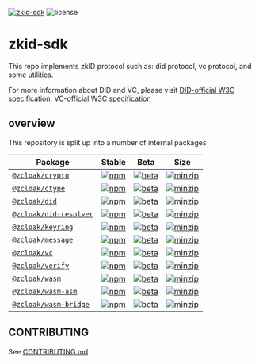 [![zkid-sdk](https://img.shields.io/badge/zkid-sdk-lightgrey?style=flat-square)](.)
![license](https://img.shields.io/badge/License-Apache%202.0-blue?logo=apache&style=flat-square)

# zkid-sdk

This repo implements zkID protocol such as: did protocol, vc protocol, and some utilities.

For more information about DID and VC, please visit [DID-official W3C specification](https://www.w3.org/TR/did-core/), [VC-official W3C specification](https://www.w3.org/TR/vc-data-model/)

## overview

This repository is split up into a number of internal packages

| Package | Stable | Beta | Size |
|---------|--------|------|------|
|  [`@zcloak/crypto`](packages/crypto) | [![npm](https://img.shields.io/npm/v/@zcloak/crypto)](https://www.npmjs.com/package/@zcloak/crypto) | [![beta](https://img.shields.io/npm/v/@zcloak/crypto/beta)](https://www.npmjs.com/package/@zcloak/crypto) | [![minzip](https://img.shields.io/bundlephobia/minzip/@zcloak/crypto)](https://bundlephobia.com/result?p=@zcloak/crypto) |
|  [`@zcloak/ctype`](packages/ctype) | [![npm](https://img.shields.io/npm/v/@zcloak/ctype)](https://www.npmjs.com/package/@zcloak/ctype) | [![beta](https://img.shields.io/npm/v/@zcloak/ctype/beta)](https://www.npmjs.com/package/@zcloak/ctype) | [![minzip](https://img.shields.io/bundlephobia/minzip/@zcloak/ctype)](https://bundlephobia.com/result?p=@zcloak/ctype) |
|  [`@zcloak/did`](packages/did) | [![npm](https://img.shields.io/npm/v/@zcloak/did)](https://www.npmjs.com/package/@zcloak/did) | [![beta](https://img.shields.io/npm/v/@zcloak/did/beta)](https://www.npmjs.com/package/@zcloak/did) | [![minzip](https://img.shields.io/bundlephobia/minzip/@zcloak/did)](https://bundlephobia.com/result?p=@zcloak/did) |
|  [`@zcloak/did-resolver`](packages/did-resolver) | [![npm](https://img.shields.io/npm/v/@zcloak/did-resolver)](https://www.npmjs.com/package/@zcloak/did-resolver) | [![beta](https://img.shields.io/npm/v/@zcloak/did-resolver/beta)](https://www.npmjs.com/package/@zcloak/did-resolver) | [![minzip](https://img.shields.io/bundlephobia/minzip/@zcloak/did-resolver)](https://bundlephobia.com/result?p=@zcloak/did-resolver) |
|  [`@zcloak/keyring`](packages/keyring) | [![npm](https://img.shields.io/npm/v/@zcloak/keyring)](https://www.npmjs.com/package/@zcloak/keyring) | [![beta](https://img.shields.io/npm/v/@zcloak/keyring/beta)](https://www.npmjs.com/package/@zcloak/keyring) | [![minzip](https://img.shields.io/bundlephobia/minzip/@zcloak/keyring)](https://bundlephobia.com/result?p=@zcloak/keyring) |
|  [`@zcloak/message`](packages/message) | [![npm](https://img.shields.io/npm/v/@zcloak/message)](https://www.npmjs.com/package/@zcloak/message) | [![beta](https://img.shields.io/npm/v/@zcloak/message/beta)](https://www.npmjs.com/package/@zcloak/message) | [![minzip](https://img.shields.io/bundlephobia/minzip/@zcloak/message)](https://bundlephobia.com/result?p=@zcloak/message) |
|  [`@zcloak/vc`](packages/vc) | [![npm](https://img.shields.io/npm/v/@zcloak/vc)](https://www.npmjs.com/package/@zcloak/vc) | [![beta](https://img.shields.io/npm/v/@zcloak/vc/beta)](https://www.npmjs.com/package/@zcloak/vc) | [![minzip](https://img.shields.io/bundlephobia/minzip/@zcloak/vc)](https://bundlephobia.com/result?p=@zcloak/vc) |
|  [`@zcloak/verify`](packages/verify) | [![npm](https://img.shields.io/npm/v/@zcloak/verify)](https://www.npmjs.com/package/@zcloak/verify) | [![beta](https://img.shields.io/npm/v/@zcloak/verify/beta)](https://www.npmjs.com/package/@zcloak/verify) | [![minzip](https://img.shields.io/bundlephobia/minzip/@zcloak/verify)](https://bundlephobia.com/result?p=@zcloak/verify) |
|  [`@zcloak/wasm`](packages/wasm) | [![npm](https://img.shields.io/npm/v/@zcloak/wasm)](https://www.npmjs.com/package/@zcloak/wasm) | [![beta](https://img.shields.io/npm/v/@zcloak/wasm/beta)](https://www.npmjs.com/package/@zcloak/wasm) | [![minzip](https://img.shields.io/bundlephobia/minzip/@zcloak/wasm)](https://bundlephobia.com/result?p=@zcloak/wasm) |
|  [`@zcloak/wasm-asm`](packages/wasm-asm) | [![npm](https://img.shields.io/npm/v/@zcloak/wasm-asm)](https://www.npmjs.com/package/@zcloak/wasm-asm) | [![beta](https://img.shields.io/npm/v/@zcloak/wasm-asm/beta)](https://www.npmjs.com/package/@zcloak/wasm-asm) | [![minzip](https://img.shields.io/bundlephobia/minzip/@zcloak/wasm-asm)](https://bundlephobia.com/result?p=@zcloak/wasm-asm) |
|  [`@zcloak/wasm-bridge`](packages/wasm-bridge) | [![npm](https://img.shields.io/npm/v/@zcloak/wasm-bridge)](https://www.npmjs.com/package/@zcloak/wasm-bridge) | [![beta](https://img.shields.io/npm/v/@zcloak/wasm-bridge/beta)](https://www.npmjs.com/package/@zcloak/wasm-bridge) | [![minzip](https://img.shields.io/bundlephobia/minzip/@zcloak/wasm-bridge)](https://bundlephobia.com/result?p=@zcloak/wasm-bridge) |

## CONTRIBUTING

See [CONTRIBUTING.md](./CONTRIBUTING.md)
